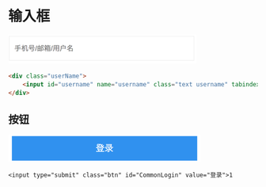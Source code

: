 # 输入框

![](/assets/import.png)

```html
<div class="userName">
    <input id="username" name="username" class="text username" tabindex="1" placeholder="手机号/邮箱/用户名" type="text" value="" maxlength="40" autocomplete="off">
</div>
```

## 按钮

![](/assets/import2.png)

```
<input type="submit" class="btn" id="CommonLogin" value="登录">1
```



